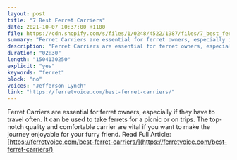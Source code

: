```yaml
---
layout: post
title: "7 Best Ferret Carriers"
date: 2021-10-07 10:37:00 +1100
file: https://cdn.shopify.com/s/files/1/0248/4522/1987/files/7_best_ferret_carriers.mp3?v=1633573126
summary: "Ferret Carriers are essential for ferret owners, especially if they have to travel often. It can be used to take ferrets for a picnic or on trips. The top-notch quality and comfortable carrier are vital if you want to make the journey enjoyable for your furry friend."
description: "Ferret Carriers are essential for ferret owners, especially if they have to travel often. It can be used to take ferrets for a picnic or on trips. The top-notch quality and comfortable carrier are vital if you want to make the journey enjoyable for your furry friend. Read Full Article:<a href='https://ferretvoice.com/best-ferret-carriers/'>https://ferretvoice.com/best-ferret-carriers/</a>"
duration: "02:30" 
length: "1504130250"
explicit: "yes" 
keywords: "ferret"
block: "no" 
voices: "Jefferson Lynch"
link: "https://ferretvoice.com/best-ferret-carriers/"
---
```


Ferret Carriers are essential for ferret owners, especially if they have to travel often. It can be used to take ferrets for a picnic or on trips. The top-notch quality and comfortable carrier are vital if you want to make the journey enjoyable for your furry friend. Read Full Article: [https://ferretvoice.com/best-ferret-carriers/](https://ferretvoice.com/best-ferret-carriers/) 

